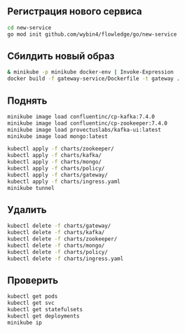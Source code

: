 ## Регистрация нового сервиса

```bash
cd new-service
go mod init github.com/wybin4/flowledge/go/new-service
```

## Сбилдить новый образ

```bash
& minikube -p minikube docker-env | Invoke-Expression
docker build -f gateway-service/Dockerfile -t gateway .
```

## Поднять

```bash
minikube image load confluentinc/cp-kafka:7.4.0
minikube image load confluentinc/cp-zookeeper:7.4.0
minikube image load provectuslabs/kafka-ui:latest
minikube image load mongo:latest

kubectl apply -f charts/zookeeper/
kubectl apply -f charts/kafka/
kubectl apply -f charts/mongo/
kubectl apply -f charts/policy/
kubectl apply -f charts/gateway/
kubectl apply -f charts/ingress.yaml
minikube tunnel
```

## Удалить

```bash
kubectl delete -f charts/gateway/
kubectl delete -f charts/kafka/
kubectl delete -f charts/zookeeper/
kubectl delete -f charts/mongo/
kubectl delete -f charts/policy/
kubectl delete -f charts/ingress.yaml
```

## Проверить

```bash
kubectl get pods
kubectl get svc
kubectl get statefulsets
kubectl get deployments
minikube ip
```